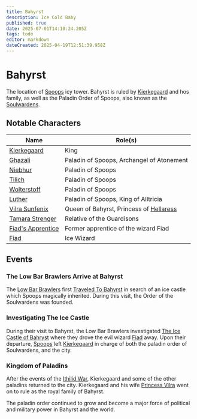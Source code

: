 ```yaml
---
title: Bahyrst
description: Ice Cold Baby
published: true
date: 2025-07-01T14:10:24.205Z
tags: todo
editor: markdown
dateCreated: 2025-04-19T12:51:39.958Z
---
```


# Bahyrst
The location of [Spoops](/characters/spoops) icy tower. Bahyrst is ruled by [Kierkegaard](/characters/kierkegaard) and hos family, as well as the Paladin Order of Spoops, also known as the [Soulwardens](/organizations/soulwardens). 


## Notable Characters
| Name | Role(s) |
|------|------|
| [Kierkegaard](/characters/kierkegaard) | King |
| [Ghazali](/characters/ghazali) | Paladin of Spoops, Archangel of Atonement |
| [Niebhur](/characters/niebhur) | Paladin of Spoops |
| [Tilich](/characters/tilich) | Paladin of Spoops |
| [Wolterstoff](/characters/wolterstoff) | Paladin of Spoops | 
| [Luther](/characters/luther) | Paladin of Spoops, King of Alltricia | 
| [Vilra Sunfenix](/characters/vilra-sunfenix) | Queen of Bahyrst, Princess of [Hellaress](/locations/Ereriad/Hellaress) |
| [Tamara Strenger](/characters/tamara-strenger) | Relative of the Guardisons | 
| [Fiad's Apprentice](/characters/fiads-apprentice) | Former apprentice of the wizard Fiad | 
| [Fiad](/characters/fisd) | Ice Wizard | 


## Events

### The Low Bar Brawlers Arrive at Bahyrst
The [Low Bar Brawlers](/organizations/low-bar-brawlers) first [Traveled To Bahyrst](/Events/traveling-to-bahyrst) in search of an ice castle which Spoops magically inherited. During this visit, the Order of the Soulwardens was founded.


### Investigating The Ice Castle
During their visit to Bahyrst, the Low Bar Brawlers investigated [The Ice Castle of Bahryst](/Events/the-ice-castle-of-bahyrst) where they drove the evil wizard [Fiad](/characters/fiad) away. Upon their departure, [Spoops](/characters/spoops) left [Kierkegaard](/characters/kierkegaard) in charge of both the paladin order of Soulwardens, and the city.


### Kingdom of Paladins
After the events of the [Ithilid War](/Events/ithilid-war), Kierkegaard and some of the other paladins returned to the city. Kierkegaard and his wife [Princess Vilra](/characters/vilra-sunfenix) went on to rule as the royal family of Bahyrst.

The paladin order continued to grow and become a major force of political and military power in Bahyrst and the world.